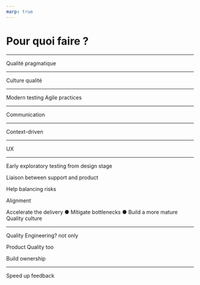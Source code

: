 ```yaml
---
marp: true
---
```


# Pour quoi faire **?**

---

Qualité pragmatique

---

Culture qualité

---

Modern testing
Agile practices

---

Communication

---

Context-driven

---

UX

---

Early exploratory testing from design stage

Liaison between support and product

Help balancing risks

Alignment

Accelerate the delivery ● Mitigate bottlenecks ● Build a more mature Quality culture

---

Quality Engineering? not only

Product Quality too

Build ownership

---

Speed up feedback
